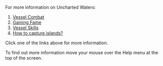 For more information on Uncharted Waters:

1.  [Vessel Combat](fhhelp.asp?CharsAt=514) 
2.  [Gaining Fame](fhhelp.asp?CharsAt=506)
3.  [Vessel Skills](fhhelp.asp?CharsAt=525)
4.  [How to capture islands?](fhhelp.asp?CharsAt=516)

Click one of the links above for more information.

To find out more information move your mouse over the Help menu at the top of the screen.